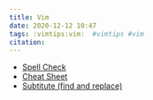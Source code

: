 ```yaml
---
title: Vim
date: 2020-12-12 10:47
tags: :vimtips:vim:  #vimtips #vim 
citation: 
---
```

- [Spell Check](202012121049.md)
- [Cheat Sheet](202012121055.md)
- [Subtitute (find and replace)](202012121105.md)

